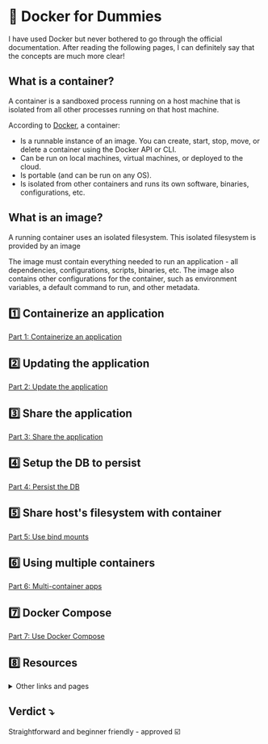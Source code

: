 # 🐋 Docker for Dummies

I have used Docker but never bothered to go through the official documentation. After reading the following pages, I can definitely say that the concepts are much more clear!

## What is a container?
A container is a sandboxed process running on a host machine that is isolated from all other processes running on that host machine.

According to [Docker](https://docs.docker.com/get-started/workshop/), a container:

- Is a runnable instance of an image. You can create, start, stop, move, or delete a container using the Docker API or CLI.
- Can be run on local machines, virtual machines, or deployed to the cloud.
- Is portable (and can be run on any OS).
- Is isolated from other containers and runs its own software, binaries, configurations, etc.

## What is an image?

A running container uses an isolated filesystem. This isolated filesystem is provided by an image

The image must contain everything needed to run an application - all dependencies, configurations, scripts, binaries, etc. The image also contains other configurations for the container, such as environment variables, a default command to run, and other metadata.

## :one: Containerize an application
  
[Part 1: Containerize an application](https://docs.docker.com/get-started/workshop/02_our_app/)

## :two: Updating the application

[Part 2: Update the application](https://docs.docker.com/get-started/workshop/03_updating_app/)

## 3️⃣ Share the application

[Part 3: Share the application](https://docs.docker.com/get-started/workshop/04_sharing_app/)

## :four: Setup the DB to persist

[Part 4: Persist the DB](https://docs.docker.com/get-started/workshop/05_persisting_data/)

## :five: Share host's filesystem with container

[Part 5: Use bind mounts](https://docs.docker.com/get-started/workshop/06_bind_mounts/)

## :six: Using multiple containers

[Part 6: Multi-container apps](https://docs.docker.com/get-started/workshop/07_multi_container/)

## 7️⃣ Docker Compose

[Part 7: Use Docker Compose](https://docs.docker.com/get-started/workshop/08_using_compose/)

## :eight: Resources

<details><summary>Other links and pages</summary>
<br>
  
- [Play with Docker](https://training.play-with-docker.com/)
- [Image-building best practices](https://docs.docker.com/get-started/workshop/09_image_best/)
</details>

## Verdict ⤵️

Straightforward and beginner friendly - approved ☑️
